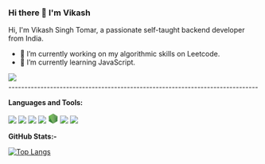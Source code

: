 ### Hi there 👋 I'm Vikash

Hi, I'm Vikash Singh Tomar, a passionate self-taught backend developer from India.

- 🔭 I’m currently working on my algorithmic skills on Leetcode.
- 🌱 I’m currently learning JavaScript.



<a href="https://github.com/antonkomarev/github-profile-views-counter">
    <img src="https://komarev.com/ghpvc/?username=Vikash20-12">
</a>
<br>------------------------------------------------------------------------------</br>

**Languages and Tools:**  

<code><img height="20" src="https://f0.pngfuel.com/png/46/626/c-logo-png-clip-art.png"></code>
<code><img height="20" src="https://www.gstatic.com/devrel-devsite/prod/v2f6fb68338062e7c16672db62c4ab042dcb9bfbacf2fa51b6959426b203a4d8a/cloud/images/favicons/onecloud/apple-icon.png"></code>
<code><img height="20" src="https://upload.wikimedia.org/wikipedia/commons/thumb/c/c3/Python-logo-notext.svg/768px-Python-logo-notext.svg.png"></code>
<code><img height="20" src="https://cdn4.iconfinder.com/data/icons/logos-3/600/React.js_logo-512.png"></code>
<code><img height="20" src="https://raw.githubusercontent.com/github/explore/80688e429a7d4ef2fca1e82350fe8e3517d3494d/topics/nodejs/nodejs.png"></code> 
<code><img height="20" src="https://firebase.google.com/downloads/brand-guidelines/PNG/logo-vertical.png"></code> 
<code><img height="20" src="https://www.microsoft.com/design/images/microsoft-icon.svg"></code> 

**GitHub Stats:-**

[![Top Langs](https://github-readme-stats.vercel.app/api/top-langs/?username=Vikash20-12&hide=PHP,HTML,SCSS,EJS,CSS&langs_count=8)](https://github.com/kaafivikrant/github-readme-stats)


